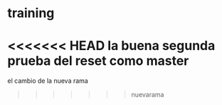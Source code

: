 # training
<<<<<<< HEAD
la buena segunda prueba del reset como master
=======
el cambio de la nueva rama
>>>>>>> nuevarama
